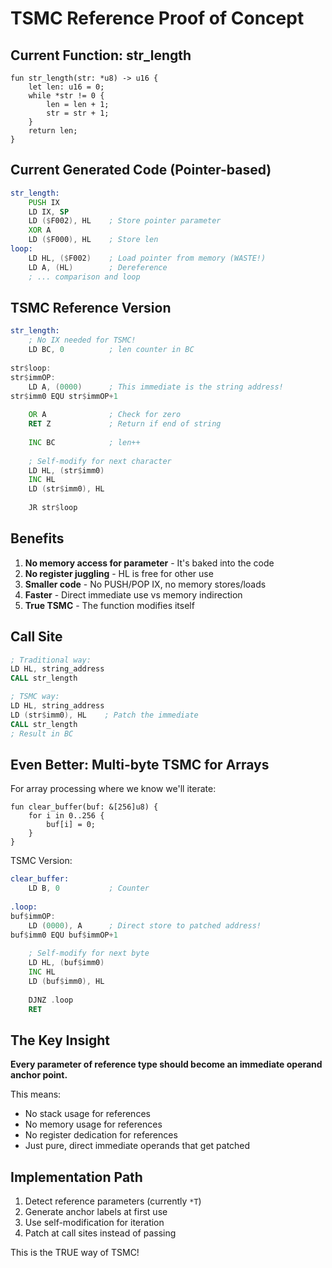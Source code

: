 # TSMC Reference Proof of Concept

## Current Function: str_length

```minz
fun str_length(str: *u8) -> u16 {
    let len: u16 = 0;
    while *str != 0 {
        len = len + 1;
        str = str + 1;
    }
    return len;
}
```

## Current Generated Code (Pointer-based)
```asm
str_length:
    PUSH IX
    LD IX, SP
    LD ($F002), HL    ; Store pointer parameter
    XOR A
    LD ($F000), HL    ; Store len
loop:
    LD HL, ($F002)    ; Load pointer from memory (WASTE!)
    LD A, (HL)        ; Dereference
    ; ... comparison and loop
```

## TSMC Reference Version

```asm
str_length:
    ; No IX needed for TSMC!
    LD BC, 0          ; len counter in BC
    
str$loop:
str$immOP:
    LD A, (0000)      ; This immediate is the string address!
str$imm0 EQU str$immOP+1
    
    OR A              ; Check for zero
    RET Z             ; Return if end of string
    
    INC BC            ; len++
    
    ; Self-modify for next character
    LD HL, (str$imm0)
    INC HL
    LD (str$imm0), HL
    
    JR str$loop
```

## Benefits

1. **No memory access for parameter** - It's baked into the code
2. **No register juggling** - HL is free for other use  
3. **Smaller code** - No PUSH/POP IX, no memory stores/loads
4. **Faster** - Direct immediate use vs memory indirection
5. **True TSMC** - The function modifies itself

## Call Site

```asm
; Traditional way:
LD HL, string_address
CALL str_length

; TSMC way:
LD HL, string_address
LD (str$imm0), HL    ; Patch the immediate
CALL str_length
; Result in BC
```

## Even Better: Multi-byte TSMC for Arrays

For array processing where we know we'll iterate:

```minz
fun clear_buffer(buf: &[256]u8) {
    for i in 0..256 {
        buf[i] = 0;
    }
}
```

TSMC Version:
```asm
clear_buffer:
    LD B, 0           ; Counter
    
.loop:
buf$immOP:
    LD (0000), A      ; Direct store to patched address!
buf$imm0 EQU buf$immOP+1
    
    ; Self-modify for next byte
    LD HL, (buf$imm0)
    INC HL
    LD (buf$imm0), HL
    
    DJNZ .loop
    RET
```

## The Key Insight

**Every parameter of reference type should become an immediate operand anchor point.**

This means:
- No stack usage for references
- No memory usage for references  
- No register dedication for references
- Just pure, direct immediate operands that get patched

## Implementation Path

1. Detect reference parameters (currently `*T`)
2. Generate anchor labels at first use
3. Use self-modification for iteration
4. Patch at call sites instead of passing

This is the TRUE way of TSMC!